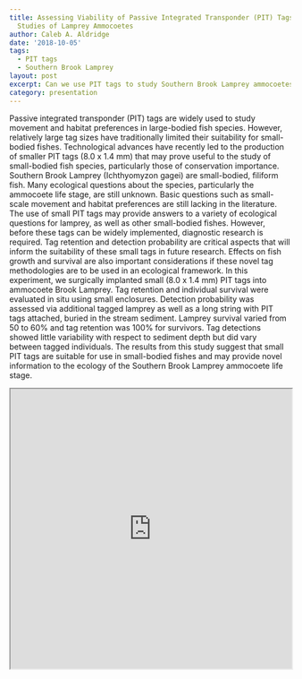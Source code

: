 ```yaml
---
title: Assessing Viability of Passive Integrated Transponder (PIT) Tags for Ecological
  Studies of Lamprey Ammocoetes
author: Caleb A. Aldridge
date: '2018-10-05'
tags:
  - PIT tags
  - Southern Brook Lamprey
layout: post
excerpt: Can we use PIT tags to study Southern Brook Lamprey ammocoetes?
category: presentation
---
```


Passive integrated transponder (PIT) tags are widely used to study movement and habitat preferences in large-bodied fish species. However, relatively large tag sizes have traditionally limited their suitability for small-bodied fishes. Technological advances have recently led to the production of smaller PIT tags (8.0 x 1.4 mm) that may prove useful to the study of small-bodied fish species, particularly those of conservation importance. Southern Brook Lamprey (Ichthyomyzon gagei) are small-bodied, filiform fish. Many ecological questions about the species, particularly the ammocoete life stage, are still unknown. Basic questions such as small-scale movement and habitat preferences are still lacking in the literature. The use of small PIT tags may provide answers to a variety of ecological questions for lamprey, as well as other small-bodied fishes. However, before these tags can be widely implemented, diagnostic research is required. Tag retention and detection probability are critical aspects that will inform the suitability of these small tags in future research. Effects on fish growth and survival are also important considerations if these novel tag methodologies are to be used in an ecological framework. In this experiment, we surgically implanted small (8.0 x 1.4 mm) PIT tags into ammocoete Brook Lamprey. Tag retention and individual survival were evaluated in situ using small enclosures. Detection probability was assessed via additional tagged lamprey as well as a long string with PIT tags attached, buried in the stream sediment. Lamprey survival varied  from 50 to 60% and tag retention was 100% for survivors. Tag detections showed little variability with respect to sediment depth but did vary between tagged individuals. The results from this study suggest that small PIT tags are suitable for use in small-bodied fishes and may provide novel information to the ecology of the Southern Brook Lamprey ammocoete life stage.

<iframe src="https://docs.google.com/gview?url=https://github.com/AldridgeCaleb/aldridgecaleb.github.io/raw/master/docs/Richardson_Lamprey_Poster_v2.pdf&embedded=true" width="100%" height="500px" frameborder="1"></iframe>
